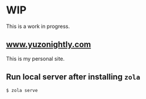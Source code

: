 # WIP

This is a work in progress.

## www.yuzonightly.com

This is my personal site.

## Run local server after installing ```zola```

```bash
$ zola serve
```
